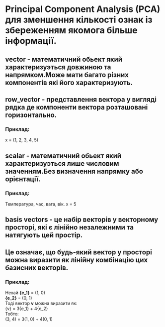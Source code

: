 # Principal Component Analysis (PCA) для зменшення кількості ознак із збереженням якомога більше інформації.
## vector - математичний обьект який характеризуэться довжиною та напрямком.Може мати багато різних компонентів які його характеризують.
## row_vector - представлення вектора у вигляді рядка де компоненти вектора розташовані горизонтально.
### Приклад:
x = (1, 2, 3, 4, 5)
## scalar - математичний обьект який характеризуэться лише числовим значенням.Без визначення напрямку або орієнтації.
### Приклад:
Температура, час, вага, вік.
x = 5
## basis vectors - це набір векторів у векторному просторі, які є лінійно незалежними та натягують цей простір.
## Це означає, що будь-який вектор у просторі можна виразити як лінійну комбінацію цих базисних векторів.
### Приклад:
Нехай
**{e_1}** = (1, 0)  
**{e_2}** = (0, 1)  
Тоді вектор **v** можна виразити як:  
{v} = 3{e_1} + 4{e_2}  
Тобто:  
(3, 4) = 3(1, 0) + 4(0, 1) 


